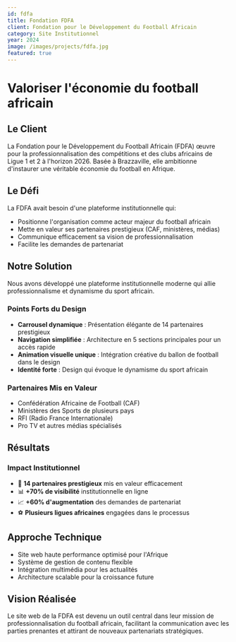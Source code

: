 ```yaml
---
id: fdfa
title: Fondation FDFA
client: Fondation pour le Développement du Football Africain
category: Site Institutionnel
year: 2024
image: /images/projects/fdfa.jpg
featured: true
---
```


# Valoriser l'économie du football africain

## Le Client

La Fondation pour le Développement du Football Africain (FDFA) œuvre pour la professionnalisation des compétitions et des clubs africains de Ligue 1 et 2 à l'horizon 2026. Basée à Brazzaville, elle ambitionne d'instaurer une véritable économie du football en Afrique.

## Le Défi

La FDFA avait besoin d'une plateforme institutionnelle qui:
- Positionne l'organisation comme acteur majeur du football africain
- Mette en valeur ses partenaires prestigieux (CAF, ministères, médias)
- Communique efficacement sa vision de professionnalisation
- Facilite les demandes de partenariat

## Notre Solution

Nous avons développé une plateforme institutionnelle moderne qui allie professionnalisme et dynamisme du sport africain.

### Points Forts du Design

- **Carrousel dynamique** : Présentation élégante de 14 partenaires prestigieux
- **Navigation simplifiée** : Architecture en 5 sections principales pour un accès rapide
- **Animation visuelle unique** : Intégration créative du ballon de football dans le design
- **Identité forte** : Design qui évoque le dynamisme du sport africain

### Partenaires Mis en Valeur

- Confédération Africaine de Football (CAF)
- Ministères des Sports de plusieurs pays
- RFI (Radio France Internationale)
- Pro TV et autres médias spécialisés

## Résultats

### Impact Institutionnel

- 🤝 **14 partenaires prestigieux** mis en valeur efficacement
- 📊 **+70% de visibilité** institutionnelle en ligne
- 📈 **+60% d'augmentation** des demandes de partenariat
- ⚽ **Plusieurs ligues africaines** engagées dans le processus

## Approche Technique

- Site web haute performance optimisé pour l'Afrique
- Système de gestion de contenu flexible
- Intégration multimédia pour les actualités
- Architecture scalable pour la croissance future

## Vision Réalisée

Le site web de la FDFA est devenu un outil central dans leur mission de professionnalisation du football africain, facilitant la communication avec les parties prenantes et attirant de nouveaux partenariats stratégiques.